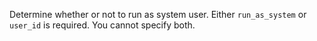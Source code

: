 Determine whether or not to run as system user. Either `run_as_system`
or `user_id` is required. You cannot specify both.
